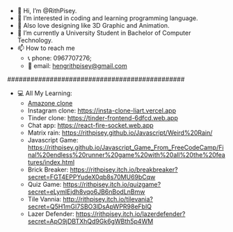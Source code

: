 - 👋 Hi, I’m @RithPisey.
- 👀 I’m interested in coding and learning programming language.
- 🎨 Also love designing like 3D Graphic and Animation.
- 🌱 I’m currently a University Student in Bachelor of Computer Technology.
- 📫 How to reach me 
     + 📞 phone: 0967707276;
     + 📧 email: hengrithpisey@gmail.com







##############################################

- 💻 All My Learning:
     + [Amazone clone](https://clone-aab9d.web.app)
     + Instagram clone: https://insta-clone-liart.vercel.app
     + Tinder clone: https://tinder-frontend-6dfcd.web.app
     + Chat app: https://react-fire-socket.web.app
     + Matrix rain: https://rithpisey.github.io/Javascript/Weird%20Rain/
     + Javascript Game: https://rithpisey.github.io/Javascript_Game_From_FreeCodeCamp/Final%20endless%20runner%20game%20with%20all%20the%20features/index.html
     + Brick Breaker: https://rithpisey.itch.io/breakbreaker?secret=FGT4EPPYudeX0qb8s70MU69bCqw
     + Quiz Game: https://rithpisey.itch.io/quizgame?secret=eLymlEjdh8vqo6JB6nBodLnBmw
     + Tile Vannia: http://rithpisey.itch.io/tilevania?secret=Q5H1mGI7SBO3lDsApWPR98eFblQ
     + Lazer Defender: https://rithpisey.itch.io/lazerdefender?secret=ApO9jDBTXhQd9Gk6gWBth5p4WM
